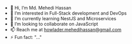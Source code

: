 - 👋 Hi, I’m Md. Mehedi Hassan
- 👀 I’m interested in Full-Stack development and DevOps
- 🌱 I’m currently learning NestJS and Microservices
- 💞️ I’m looking to collaborate on JavaScript
- 📫 Reach me at howlader.mehedihassan@gmail.com
- ⚡ Fun fact: "..."

